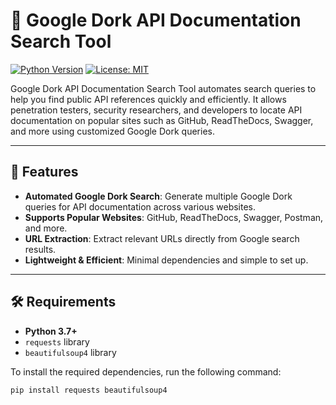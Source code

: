 # 🚀 Google Dork API Documentation Search Tool

[![Python Version](https://img.shields.io/badge/python-3.7%2B-blue)](https://www.python.org/)
[![License: MIT](https://img.shields.io/badge/License-MIT-yellow.svg)](https://opensource.org/licenses/MIT)

Google Dork API Documentation Search Tool automates search queries to help you find public API references quickly and efficiently. It allows penetration testers, security researchers, and developers to locate API documentation on popular sites such as GitHub, ReadTheDocs, Swagger, and more using customized Google Dork queries.

---

## 🌟 Features

- **Automated Google Dork Search**: Generate multiple Google Dork queries for API documentation across various websites.
- **Supports Popular Websites**: GitHub, ReadTheDocs, Swagger, Postman, and more.
- **URL Extraction**: Extract relevant URLs directly from Google search results.
- **Lightweight & Efficient**: Minimal dependencies and simple to set up.

---

## 🛠️ Requirements

- **Python 3.7+**
- `requests` library
- `beautifulsoup4` library

To install the required dependencies, run the following command:

```bash
pip install requests beautifulsoup4
